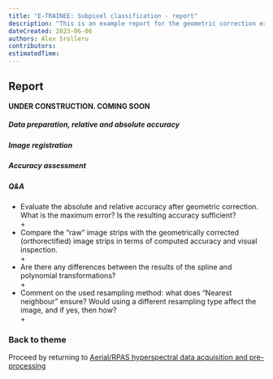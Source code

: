 ```yaml
---
title: "E-TRAINEE: Subpixel classification - report"
description: "This is an example report for the geometric correction exercise within the second theme of the Airborne Imaging Spectroscopy Time Series Analysis module."
dateCreated: 2023-06-06
authors: Alex Srolleru
contributors:
estimatedTime:
---
```


## Report 

**UNDER CONSTRUCTION. COMING SOON**

##### Data preparation, relative and absolute accuracy

##### Image registration

##### Accuracy assessment

##### Q&A 

* Evaluate the absolute and relative accuracy after geometric correction. What is the maximum error? Is the resulting accuracy sufficient?  
    + 
* Compare the “raw” image strips with the geometrically corrected (orthorectified) image strips in terms of computed accuracy and visual inspection.  
    + 
* Are there any differences between the results of the spline and polynomial transformations?  
    + 
* Comment on the used resampling method: what does “Nearest neighbour” ensure? Would using a different resampling type affect the image, and if yes, then how?  
    + 
### Back to theme 
Proceed by returning to [Aerial/RPAS hyperspectral data acquisition and pre-processing](../02_aerial_acquisition_preprocessing.md)
